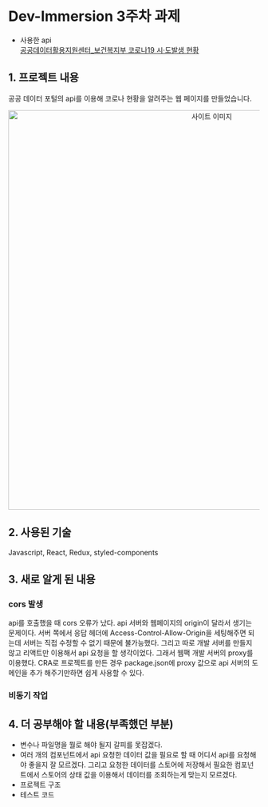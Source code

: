 # Dev-Immersion 3주차 과제

- 사용한 api<br/>
[공공데이터활용지원센터_보건복지부 코로나19 시·도발생 현황](https://www.data.go.kr/tcs/dss/selectApiDataDetailView.do?publicDataPk=15043378)

## 1. 프로젝트 내용
공공 데이터 포털의 api를 이용해 코로나 현황을 알려주는 웹 페이지를 만들었습니다.

<p align="center">
  <img width="800" alt="사이트 이미지" src="https://user-images.githubusercontent.com/55270881/129881302-4bebe24e-71da-4d4d-973b-8e345177cdfa.png">
</p>

## 2. 사용된 기술
Javascript, React, Redux, styled-components 

## 3. 새로 알게 된 내용
### cors 발생
api를 호출했을 때 cors 오류가 났다. api 서버와 웹페이지의 origin이 달라서 생기는 문제이다. 서버 쪽에서 응답 헤더에 Access-Control-Allow-Origin을 세팅해주면 되는데 서버는 직접 수정할 수 없기 때문에 불가능했다. 그리고 따로 개발 서버를 만들지 않고 리액트만 이용해서 api 요청을 할 생각이었다. 그래서 웹팩 개발 서버의 proxy를 이용했다. CRA로 프로젝트를 만든 경우 package.json에 proxy 값으로 api 서버의 도메인을 추가 해주기만하면 쉽게 사용할 수 있다.


### 비동기 작업



## 4. 더 공부해야 할 내용(부족했던 부분)
- 변수나 파일명을 뭘로 해야 될지 갈피를 못잡겠다.
- 여러 개의 컴포넌트에서 api 요청한 데이터 값을 필요로 할 때 어디서 api를 요청해야 좋을지 잘 모르겠다. 그리고 요청한 데이터를 스토어에 저장해서 필요한 컴포넌트에서 스토어의 상태 값을 이용해서 데이터를 조회하는게 맞는지 모르겠다.
- 프로젝트 구조
- 테스트 코드

